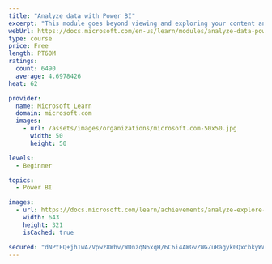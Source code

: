 ```yaml
---
title: "Analyze data with Power BI"
excerpt: "This module goes beyond viewing and exploring your content and explains how to interact with it by working with reports and dashboards to uncover and share new business insights."
webUrl: https://docs.microsoft.com/en-us/learn/modules/analyze-data-power-bi/
type: course
price: Free
length: PT60M
ratings:
  count: 6490
  average: 4.6978426
heat: 62

provider:
  name: Microsoft Learn
  domain: microsoft.com
  images:
    - url: /assets/images/organizations/microsoft.com-50x50.jpg
      width: 50
      height: 50

levels:
  - Beginner

topics:
  - Power BI

images:
  - url: https://docs.microsoft.com/learn/achievements/analyze-explore-data-power-bi-social.png
    width: 643
    height: 321
    isCached: true

secured: "dNPtFQ+jh1wAZVpwz8Whv/WDnzqN6xqH/6C6i4AWGvZWGZuRagyk0QxcbkyWACh4jdDzF2wLLVncOqiInaOMSVhF4hRDwS1bTeqZoBhbgDROB996Cscq4wgbwDVJ4nA2PfqJmlrPoI/zMqhjtBhAlc1XgDncwGDRylMRllTAWakZ2jk83dCmegbYFB9DjnZJ9NmZxfRdVsPCJ1v2s6RArmZ5SHOZDTykl73jCnfIYhc43n9Sy2/x9p75/Wgk6laLMp919/uVbg0Wn57IUqzsdPllUd2mv9VI/AXvP5vpFib4rFRohmLfTPr4DpznJ5aVwNKSRnEqXfH9R3k0iRzhiLz+75sXp0FnSeF3H6qX1/Hk/j5gx0q1Rs1akoqdBe0io/KxrEJzIVk2Tlc/YtQTqMGXtUBIDAFomiddIT9jOGQ=;K8BrCUQiEv01VWQP8j6gCg=="
---
```


